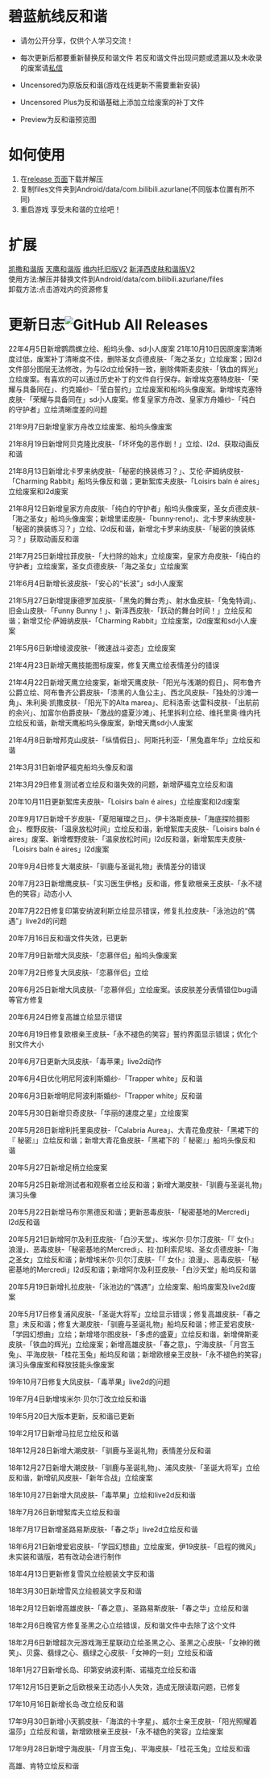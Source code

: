 # 碧蓝航线反和谐
- 请勿公开分享，仅供个人学习交流！

- 每次更新后都要重新替换反和谐文件 若反和谐文件出现问题或遗漏以及未收录的废案请[私信](https://message.bilibili.com/#whisper/mid694189)

- Uncensored为原版反和谐(游戏在线更新不需要重新安装)

- Uncensored Plus为反和谐基础上添加立绘废案的补丁文件

- Preview为反和谐预览图
# 如何使用
1. 在[release 页面](https://github.com/taofan233/azurlane_uncensored/releases)下载并解压
2. 复制files文件夹到Android/data/com.bilibili.azurlane(不同版本位置有所不同)
3. 重启游戏 享受未和谐的立绘吧！

# 扩展
[凯撒和谐版](https://files.catbox.moe/6h53jm.rar)    [天鹰和谐版](https://files.catbox.moe/h6tmgu.rar)    [维内托旧版V2](https://files.catbox.moe/z7127b.rar)  [新泽西皮肤和谐版V2]( https://files.catbox.moe/kiol7g.rar)     
使用方法:解压并替换文件到Android/data/com.bilibili.azurlane/files  
卸载方法:点击游戏内的资源修复 

# 更新日志![GitHub All Releases](https://img.shields.io/github/downloads/taofan233/azurlane_uncensored/total)
22年4月5日新增鹦鹉螺立绘、船坞头像、sd小人废案
21年10月10日因原废案清晰度过低，废案补丁清晰度不佳，删除圣女贞德皮肤-「海之圣女」立绘废案；因l2d文件部分图层无法修改，为与l2d立绘保持一致，删除俾斯麦皮肤-「铁血的辉光」立绘废案。有喜欢的可以通过历史补丁的文件自行保存。新增埃克塞特皮肤-「荣耀与具备同在」、约克婚纱-「莹白誓约」立绘废案和船坞头像废案。新增埃克塞特皮肤-「荣耀与具备同在」sd小人废案。修复皇家方舟改、皇家方舟婚纱-「纯白的守护者」立绘清晰度差的问题

21年9月7日新增皇家方舟改立绘废案、船坞头像废案

21年8月19日新增阿贝克隆比皮肤-「坏坏兔的恶作剧！」立绘、l2d、获取动画反和谐

21年8月13日新增北卡罗来纳皮肤-「秘密的换装练习？」、艾伦·萨姆纳皮肤-「Charming Rabbit」船坞头像反和谐；更新絮库夫皮肤-「Loisirs baln é aires」立绘废案和l2d废案

21年8月12日新增皇家方舟皮肤-「纯白的守护者」船坞头像废案，圣女贞德皮肤-「海之圣女」船坞头像废案；新增里诺皮肤-「bunny·reno!」、北卡罗来纳皮肤-「秘密的换装练习？」立绘、l2d反和谐，新增北卡罗来纳皮肤-「秘密的换装练习？」获取动画反和谐

21年7月25日新增拉菲皮肤-「大扫除的始末」立绘废案，皇家方舟皮肤-「纯白的守护者」立绘废案，圣女贞德皮肤-「海之圣女」立绘废案

21年6月4日新增长波皮肤-「安心的“长波”」sd小人废案

21年5月27日新增提康德罗加皮肤-「黑兔的舞台秀」、射水鱼皮肤-「兔兔特调」、旧金山皮肤-「Funny Bunny！」、新泽西皮肤-「跃动的舞台时间！」立绘反和谐；新增艾伦·萨姆纳皮肤-「Charming Rabbit」立绘废案，l2d废案和sd小人废案

21年5月6日新增绫波皮肤-「微速战斗姿态」立绘废案

21年4月23日新增天鹰技能图标废案，修复天鹰立绘表情差分的错误

21年4月22日新增天鹰立绘废案，新增天鹰皮肤-「阳光与浅潮的假日」、阿布鲁齐公爵立绘、阿布鲁齐公爵皮肤-「漆黑的人鱼公主」、西北风皮肤-「独处的沙滩一角」、朱利奥·凯撒皮肤-「阳光下的Alta marea」、尼科洛索·达雷科皮肤-「出航前的余兴」、加富尔伯爵皮肤-「激战的盛夏沙滩」、托里拆利立绘、维托里奥·维内托立绘反和谐，新增天鹰船坞头像废案，新增天鹰sd小人废案

21年4月8日新增邦克山皮肤-「纵情假日」、阿斯托利亚-「黑兔嘉年华」立绘反和谐

21年3月31日新增萨福克船坞头像反和谐

21年3月29日修复测试者立绘反和谐失效的问题，新增萨福克立绘反和谐

20年10月11日更新絮库夫皮肤-「Loisirs baln é aires」立绘废案和l2d废案

20年9月17日新增千岁皮肤-「夏阳璀璨之日」、伊卡洛斯皮肤-「海底探险摄影会」、樫野皮肤-「温泉放松时间」立绘反和谐，新增絮库夫皮肤-「Loisirs baln é aires」废案、新增樫野皮肤-「温泉放松时间」l2d反和谐，新增絮库夫皮肤-「Loisirs baln é aires」l2d废案

20年9月4日修复大潮皮肤-「驯鹿与圣诞礼物」表情差分的错误

20年7月23日新增鹰皮肤-「实习医生伊格」反和谐，修复欧根亲王皮肤-「永不褪色的笑容」动态小人

20年7月22日修复印第安纳波利斯立绘显示错误，修复扎拉皮肤-「泳池边的“偶遇”」live2d的问题

20年7月16日反和谐文件失效，已更新

20年7月9日新增大凤皮肤-「恋慕伴侣」船坞头像废案

20年7月2日修复大凤皮肤-「恋慕伴侣」立绘

20年6月25日新增大凤皮肤-「恋慕伴侣」立绘废案。该皮肤差分表情错位bug请等官方修复

20年6月24日修复高雄立绘显示错误

20年6月19日修复欧根亲王皮肤-「永不褪色的笑容」誓约界面显示错误；优化个别文件大小

20年6月7日更新大凤皮肤-「毒苹果」live2d动作

20年6月4日优化明尼阿波利斯婚纱-「Trapper white」反和谐

20年6月3日新增明尼阿波利斯婚纱-「Trapper white」反和谐

20年5月30日新增贝奇皮肤-「华丽的速度之星」立绘废案

20年5月28日新增利托里奥皮肤-「Calabria Aurea」、大青花鱼皮肤-「黑裙下的『 秘密』」立绘反和谐；新增大青花鱼皮肤-「黑裙下的『 秘密』」船坞头像反和谐

20年5月27日新增足柄立绘废案

20年5月25日新增测试者和观察者立绘反和谐；新增大潮皮肤-「驯鹿与圣诞礼物」演习头像

20年5月22日新增马布尔黑德反和谐；更新恶毒皮肤-「秘密基地的Mercredi」l2d反和谐

20年5月21日新增阿尔及利亚皮肤-「白沙天堂」、埃米尔·贝尔汀皮肤-「『 女仆』浪漫」、恶毒皮肤-「秘密基地的Mercredi」、拉·加利索尼埃、圣女贞德皮肤-「海之圣女」立绘反和谐；新增埃米尔·贝尔汀皮肤-「『 女仆』浪漫」、恶毒皮肤-「秘密基地的Mercredi」l2d反和谐；新增阿尔及利亚皮肤-「白沙天堂」船坞反和谐

20年5月19日新增扎拉皮肤-「泳池边的“偶遇”」立绘废案、船坞废案及live2d废案

20年5月17日修复浦风皮肤-「圣诞大将军」立绘显示错误；修复高雄皮肤-「春之意」未反和谐；修复大潮皮肤-「驯鹿与圣诞礼物」船坞反和谐；修正爱宕皮肤-「学园幻想曲」立绘；新增塔尔图皮肤-「多虑的盛夏」立绘反和谐，新增俾斯麦皮肤-「铁血的辉光」立绘废案；新增高雄皮肤-「春之意」、宁海皮肤-「月宫玉兔」、平海皮肤-「桂花玉兔」船坞反和谐；新增欧根亲王皮肤-「永不褪色的笑容」演习头像废案和释放技能头像废案

19年10月7日修复大凤皮肤-「毒苹果」live2d的问题

19年7月4日新增埃米尔·贝尔汀改立绘反和谐

19年5月20日大版本更新，反和谐已更新

19年2月17日新增马拉尼立绘反和谐

18年12月28日新增大潮皮肤-「驯鹿与圣诞礼物」表情差分反和谐

18年12月27日新增大潮皮肤-「驯鹿与圣诞礼物」、浦风皮肤-「圣诞大将军」立绘反和谐，新增矶风皮肤-「新年合战」立绘废案

18年10月27日新增大凤皮肤-「毒苹果」立绘和live2d反和谐

18年7月26日新增絮库夫立绘反和谐

18年7月17日新增圣路易斯皮肤-「春之华」live2d立绘反和谐

18年6月21日新增爱宕皮肤-「学园幻想曲」立绘废案，伊19皮肤-「启程的微风」未实装和谐版，若有改动会进行制作

18年4月13日更新修复雪风立绘舰装文字反和谐

18年3月30日新增雪风立绘舰装文字反和谐

18年2月12日新增高雄皮肤-「春之意」、圣路易斯皮肤-「春之华」立绘反和谐

18年2月6日晚官方修复圣黑之心立绘错误，反和谐文件中去除了这个文件

18年2月6日新增超次元游戏海王星联动立绘圣黑之心、圣黑之心皮肤-「女神的微笑」、贝露、翡绿之心、翡绿之心皮肤-「女神的一刻」立绘反和谐

18年1月27日新增长岛、印第安纳波利斯、诺福克立绘反和谐

17年12月15日更新之后欧根亲王动态小人失效，造成无限读取问题，已修复

17年10月16日新增长岛·改立绘反和谐

17年9月30日新增小天鹅皮肤-「海滨的十字星」、威尔士亲王皮肤-「阳光照耀着温莎」立绘反和谐，新增欧根亲王皮肤-「永不褪色的笑容」立绘废案

17年9月28日新增宁海皮肤-「月宫玉兔」、平海皮肤-「桂花玉兔」立绘反和谐

高雄、肯特立绘反和谐
